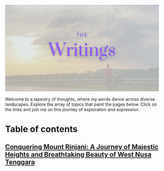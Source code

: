 ---
---

![the-writings.jpg](the-writings.jpg)

Welcome to a tapestry of thoughts, where my words dance across diverse landscapes. Explore the array of topics that paint the pages below. Click on the links and join me on this journey of exploration and expression.

# Table of contents

## [Conquering Mount Rinjani: A Journey of Majestic Heights and Breathtaking Beauty of West Nusa Tenggara](/posts/rinjani)


